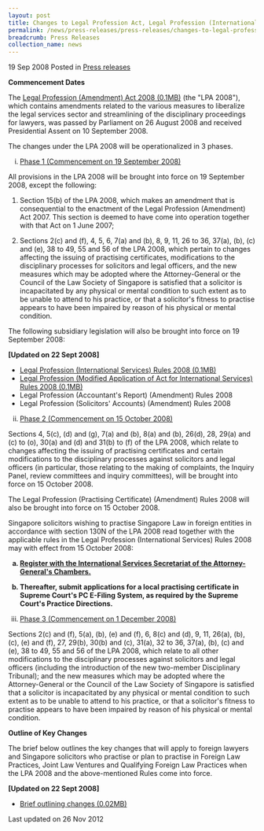 ```yaml
---
layout: post
title: Changes to Legal Profession Act, Legal Profession (International Services) Rules & Other Rules
permalink: /news/press-releases/press-releases/changes-to-legal-profession-act-legal-profession-international-services-rules-other-rules
breadcrumb: Press Releases
collection_name: news
---
```


19 Sep 2008 Posted in [Press releases](/news/press-releases)

**Commencement Dates**

The [Legal Profession (Amendment) Act 2008 (0.1MB)](/files/news/press-releases/2008/09/linkclick5438.pdf) (the "LPA 2008"), which contains amendments related to the various measures to liberalize the legal services sector and streamlining of the disciplinary proceedings for lawyers, was passed by Parliament on 26 August 2008 and received Presidential Assent on 10 September 2008.

The changes under the LPA 2008 will be operationalized in 3 phases.

<ol style="list-style-type: lower-roman">
<li><u>Phase 1 (Commencement on 19 September 2008)</u> </li>
</ol>

All provisions in the LPA 2008 will be brought into force on 19 September 2008, except the following:


1. Section 15(b) of the LPA 2008, which makes an amendment that is consequential to the enactment of the Legal Profession (Amendment) Act 2007. This section is deemed to have come into operation together with that Act on 1 June 2007;

2. Sections 2(c) and (f), 4, 5, 6, 7(a) and (b), 8, 9, 11, 26 to 36, 37(a), (b), (c) and (e), 38 to 49, 55 and 56 of the LPA 2008, which pertain to changes affecting the issuing of practising certificates, modifications to the disciplinary processes for solicitors and legal officers, and the new measures which may be adopted where the Attorney-General or the Council of the Law Society of Singapore is satisfied that a solicitor is incapacitated by any physical or mental condition to such extent as to be unable to attend to his practice, or that a solicitor's fitness to practise appears to have been impaired by reason of his physical or mental condition.

The following subsidiary legislation will also be brought into force on 19 September 2008:

**[Updated on 22 Sept 2008]**

<ul>
<li><a href="/files/news/press-releases/2008/09/linkclick5f14.pdf">Legal Profession (International Services) Rules 2008 (0.1MB)</a></li>
<li><a href="/files/news/press-releases2008/09/linkclick8d3a.pdf">Legal Profession (Modified Application of Act for International Services) Rules 2008 (0.1MB)</a></li>
<li>Legal Profession (Accountant's Report) (Amendment) Rules 2008</li>
<li>Legal Profession (Solicitors' Accounts) (Amendment) Rules 2008</li>
</ul>

<ol start="2" style="list-style-type: lower-roman">
<li><u>Phase 2 (Commencement on 15 October 2008)</u> </li>
</ol>

Sections 4, 5(c), (d) and (g), 7(a) and (b), 8(a) and (b), 26(d), 28, 29(a) and (c) to (o), 30(a) and (d) and 31(b) to (f) of the LPA 2008, which relate to changes affecting the issuing of practising certificates and certain modifications to the disciplinary processes against solicitors and legal officers (in particular, those relating to the making of complaints, the Inquiry Panel, review committees and inquiry committees), will be brought into force on 15 October 2008.

The Legal Profession (Practising Certificate) (Amendment) Rules 2008 will also be brought into force on 15 October 2008.

Singapore solicitors wishing to practise Singapore Law in foreign entities in accordance with section 130N of the LPA 2008 read together with the applicable rules in the Legal Profession (International Services) Rules 2008 may with effect from 15 October 2008:


<ol style="list-style-type: lower-alpha; font-weight: bold;">
<li><a href="http://www.agc.gov.sg/lps/">Register with the International Services Secretariat of the Attorney-General's Chambers.</a></li>
</ol>


<ol start="2" style="list-style-type: lower-alpha; font-weight: bold;">
<li> Thereafter, submit applications for a local practising certificate in Supreme Court's PC E-Filing System, as required by the Supreme Court's Practice Directions. </li>
</ol>


<ol start="3" style="list-style-type: lower-roman">
<li><u>Phase 3 (Commencement on 1 December 2008) 
</u> </li>
</ol>


Sections 2(c) and (f), 5(a), (b), (e) and (f), 6, 8(c) and (d), 9, 11, 26(a), (b), (c), (e) and (f), 27, 29(b), 30(b) and (c), 31(a), 32 to 36, 37(a), (b), (c) and (e), 38 to 49, 55 and 56 of the LPA 2008, which relate to all other modifications to the disciplinary processes against solicitors and legal officers (including the introduction of the new two-member Disciplinary Tribunal); and the new measures which may be adopted where the Attorney-General or the Council of the Law Society of Singapore is satisfied that a solicitor is incapacitated by any physical or mental condition to such extent as to be unable to attend to his practice, or that a solicitor's fitness to practise appears to have been impaired by reason of his physical or mental condition.


**Outline of Key Changes** 

The brief below outlines the key changes that will apply to foreign lawyers and Singapore solicitors who practise or plan to practise in Foreign Law Practices, Joint Law Ventures and Qualifying Foreign Law Practices when the LPA 2008 and the above-mentioned Rules come into force.


**[Updated on 22 Sept 2008]**
<ul>
<li><a href="/files/news/press-releases/2009/08/linkclick8265.pdf">Brief outlining changes (0.02MB)</a></li>
</ul>


<p class="right-side-updated">Last updated on 26 Nov 2012</p>






